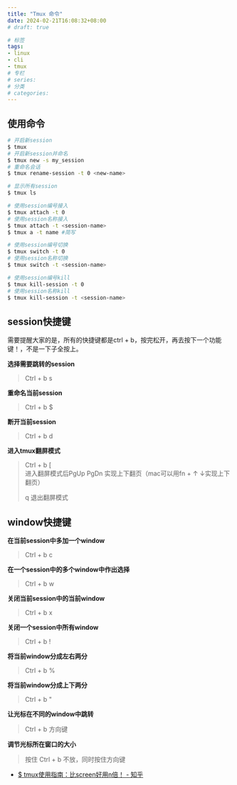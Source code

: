 ```yaml
---
title: "Tmux 命令"
date: 2024-02-21T16:08:32+08:00
# draft: true

# 标签
tags:
- linux
- cli
- tmux
# 专栏
# series:
# 分类
# categories:
---
```


## 使用命令
```bash
# 开启新session
$ tmux
# 开启新session并命名
$ tmux new -s my_session
# 重命名会话
$ tmux rename-session -t 0 <new-name>

# 显示所有session
$ tmux ls

# 使用session编号接入
$ tmux attach -t 0
# 使用session名称接入
$ tmux attach -t <session-name>
$ tmux a -t name #简写

# 使用session编号切换
$ tmux switch -t 0
# 使用session名称切换
$ tmux switch -t <session-name>

# 使用session编号kill
$ tmux kill-session -t 0
# 使用session名称kill
$ tmux kill-session -t <session-name>
```

## session快捷键

需要提醒大家的是，所有的快捷键都是ctrl + b，按完松开，再去按下一个功能键！，不是一下子全按上。

**选择需要跳转的session**
>Ctrl + b s

**重命名当前session**
>Ctrl + b $

**断开当前session**
>Ctrl + b d

**进入tmux翻屏模式**
>Ctrl + b [  
>进入翻屏模式后PgUp PgDn 实现上下翻页（mac可以用fn + ↑ ↓实现上下翻页）
>
>q 退出翻屏模式

## window快捷键
**在当前session中多加一个window**
>Ctrl + b c

**在一个session中的多个window中作出选择**
>Ctrl + b w

**关闭当前session中的当前window**
>Ctrl + b x

**关闭一个session中所有window**
>Ctrl + b !

**将当前window分成左右两分**
>Ctrl + b %

**将当前window分成上下两分**
>Ctrl + b "

**让光标在不同的window中跳转**
>Ctrl + b 方向键

**调节光标所在窗口的大小**
>按住 Ctrl + b 不放，同时按住方向键

- [$ tmux使用指南：比screen好用n倍！ - 知乎](https://zhuanlan.zhihu.com/p/386085431)